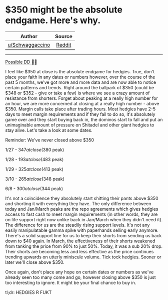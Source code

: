 $350 might be the absolute endgame. Here's why.
===============================================

| Author       | Source       | 
| :-------------: |:-------------:|
|  [u/Schwaggaccino](https://www.reddit.com/user/Schwaggaccino/) | [Reddit](https://www.reddit.com/r/Superstonk/comments/nvc6g5/350_might_be_the_absolute_endgame_heres_why/) | 

---

[Possible DD 👨‍🔬](https://www.reddit.com/r/Superstonk/search?q=flair_name%3A%22Possible%20DD%20%F0%9F%91%A8%E2%80%8D%F0%9F%94%AC%22&restrict_sr=1)

I feel like $350 at close is the absolute endgame for hedgies. True, don't place your faith in any dates or numbers however, over the course of the past 5 months, we've got more and more data and are now able to notice certain patterns and trends. Right around the ballpark of $350 (could be $348 or $352 - give or take a few) is where we see a crazy amount of resistance from shorters. Forget about peaking at a really high number for an hour, we are more concerned at closing at a really high number - above $350. Margin calls take place after trading hours. Most hedgies have 2-5 days to meet margin requirements and if they fail to do so, it's absolutely game over and they start buying back in, the dominos start to fall and put an unimaginable amount of pressure on Shitadel and other giant hedgies to stay alive. Let's take a look at some dates.

Reminder: We've never closed above $350

1/27 - $347 at close ($380 peak)

1/28 - $193 at close ($483 peak)

1/29 - $325 at close ($413 peak)

3/10 - $265 at close ($348 peak)

6/8 - $300 at close ($344 peak)

It's not a coincidence they absolutely start shitting their pants above $350 and shorting it with everything they have. The only difference between today and Jan/March peaks are the repo agreements which gives hedgies access to fast cash to meet margin requirements (in other words, they are on life support right now unlike back in Jan/March when they didn't need it). The difference for us are the steadily rising support levels. It's not any easily manipulatable gamma spike with paperhands selling early anymore. There's a solid support line for us to keep their shorts from sending us back down to $40 again. In March, the effectiveness of their shorts weakened from tanking the price from 90% to just 50%. Today, it was a sub 20% drop. Their shorts are becoming less and less effective as the price continues trending upwards on utterly miniscule volume. Tick tock hedgies. Sooner or later we'll close above $350.

Once again, don't place any hope on certain dates or numbers as we've already seen too many come and go, however closing above $350 is just too interesting to ignore. It might be your final chance to buy in.

tl;dr: HEDGIES R FUKT
